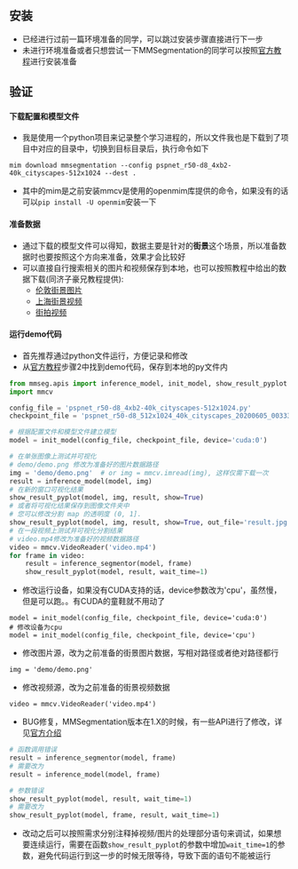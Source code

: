 
## 安装

- 已经进行过前一篇环境准备的同学，可以跳过安装步骤直接进行下一步
- 未进行环境准备或者只想尝试一下MMSegmentation的同学可以按照[官方教程](https://mmsegmentation.readthedocs.io/zh_CN/latest/get_started.html)进行安装准备

## 验证

#### 下载配置和模型文件

- 我是使用一个python项目来记录整个学习进程的，所以文件我也是下载到了项目中对应的目录中，切换到目标目录后，执行命令如下

```
mim download mmsegmentation --config pspnet_r50-d8_4xb2-40k_cityscapes-512x1024 --dest .
```

- 其中的mim是之前安装mmcv是使用的openmim库提供的命令，如果没有的话可以`pip install -U openmim`安装一下

#### 准备数据

- 通过下载的模型文件可以得知，数据主要是针对的**街景**这个场景，所以准备数据时也要按照这个方向来准备，效果才会比较好
- 可以直接自行搜索相关的图片和视频保存到本地，也可以按照教程中给出的数据下载(同济子豪兄教程提供):
    - [伦敦街景图片](https://zihao-openmmlab.obs.cn-east-3.myhuaweicloud.com/20220713-mmdetection/images/street_uk.jpeg)
    - [上海街景视频](https://zihao-download.obs.cn-east-3.myhuaweicloud.com/detectron2/traffic.mp4)
    - [街拍视频](https://zihao-openmmlab.obs.cn-east-3.myhuaweicloud.com/20220713-mmdetection/images/street_20220330_174028.mp4)

#### 运行demo代码

- 首先推荐通过python文件运行，方便记录和修改
- 从[官方教程](https://mmsegmentation.readthedocs.io/zh_CN/latest/get_started.html)步骤2中找到demo代码，保存到本地的py文件内

```python
from mmseg.apis import inference_model, init_model, show_result_pyplot
import mmcv

config_file = 'pspnet_r50-d8_4xb2-40k_cityscapes-512x1024.py'
checkpoint_file = 'pspnet_r50-d8_512x1024_40k_cityscapes_20200605_003338-2966598c.pth'

# 根据配置文件和模型文件建立模型
model = init_model(config_file, checkpoint_file, device='cuda:0')

# 在单张图像上测试并可视化
# demo/demo.png 修改为准备好的图片数据路径
img = 'demo/demo.png'  # or img = mmcv.imread(img), 这样仅需下载一次
result = inference_model(model, img)
# 在新的窗口可视化结果
show_result_pyplot(model, img, result, show=True)
# 或者将可视化结果保存到图像文件夹中
# 您可以修改分割 map 的透明度 (0, 1].
show_result_pyplot(model, img, result, show=True, out_file='result.jpg', opacity=0.5)
# 在一段视频上测试并可视化分割结果
# video.mp4修改为准备好的视频数据路径
video = mmcv.VideoReader('video.mp4')
for frame in video:
    result = inference_segmentor(model, frame)
    show_result_pyplot(model, result, wait_time=1)
```

- 修改运行设备，如果没有CUDA支持的话，device参数改为'cpu'，虽然慢，但是可以跑。。有CUDA的童鞋就不用动了

```
model = init_model(config_file, checkpoint_file, device='cuda:0')
# 修改设备为cpu
model = init_model(config_file, checkpoint_file, device='cpu')
```

- 修改图片源，改为之前准备的街景图片数据，写相对路径或者绝对路径都行

```
img = 'demo/demo.png'
```

- 修改视频源，改为之前准备的街景视频数据

```
video = mmcv.VideoReader('video.mp4')
```

- BUG修复，MMSegmentation版本在1.X的时候，有一些API进行了修改，详见[官方介绍](https://mmsegmentation.readthedocs.io/zh_CN/latest/migration/package.html#id4)

```python
# 函数调用错误
result = inference_segmentor(model, frame)
# 需要改为
result = inference_model(model, frame)
```

```python
# 参数错误
show_result_pyplot(model, result, wait_time=1)
# 需要改为
show_result_pyplot(model, frame, result, wait_time=1)
```

- 改动之后可以按照需求分别注释掉视频/图片的处理部分语句来调试，如果想要连续运行，需要在函数`show_result_pyplot`的参数中增加`wait_time=1`的参数，避免代码运行到这一步的时候无限等待，导致下面的语句不能被运行